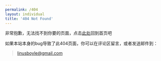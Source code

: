 ```yaml
---
permalink: /404
layout: individual
title: '404 Not Found'
---
```


非常抱歉，无法找不到你要的页面，点击[此处](/)回到首页吧

如果本站本身的bug导致了此404页面，你可以在评论区留言，或者发送邮件到：

> linusboyle@gmail.com
